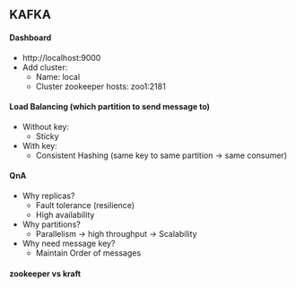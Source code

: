 ## KAFKA

#### Dashboard
- http://localhost:9000
- Add cluster:
  - Name: local
  - Cluster zookeeper hosts: zoo1:2181
  
#### Load Balancing (which partition to send message to)
- Without key: 
  - Sticky
- With key: 
  - Consistent Hashing (same key to same partition -> same consumer)

#### QnA
- Why replicas?
  - Fault tolerance (resilience)
  - High availability
- Why partitions?
  - Parallelism -> high throughput -> Scalability
- Why need message key?
  - Maintain Order of messages

#### zookeeper vs kraft

